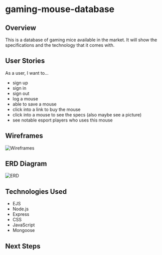 # gaming-mouse-database
## Overview
This is a database of gaming mice available in the market. It will show the specifications and the technology that it comes with.

## User Stories
As a user, I want to...
- sign up
- sign in
- sign out
- log a mouse
- able to save a mouse
- click into a link to buy the mouse
- click into a mouse to see the specs (also maybe see a picture)
- see notable esport players who uses this mouse

## Wireframes
![Wireframes](https://github.com/westside7/gaming-mouse-database/assets/44102394/9b93fab5-6157-4b28-ab67-7076d4d9a183)



## ERD Diagram
![ERD](https://github.com/westside7/gaming-mouse-database/assets/44102394/46d56e9c-e4df-417c-bcef-f0a78c88af8a)


## Technologies Used
- EJS
- Node.js
- Express
- CSS
- JavaScript
- Mongoose

## Next Steps
